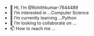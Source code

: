- 👋 Hi, I’m @Rohithkumar-7644489
- 👀 I’m interested in ...Computer Science
- 🌱 I’m currently learning ...Python
- 💞️ I’m looking to collaborate on ...
- 📫 How to reach me ...

<!---
Rohithkumar-7644489/Rohithkumar-7644489 is a ✨ special ✨ repository because its `README.md` (this file) appears on your GitHub profile.
You can click the Preview link to take a look at your changes.
--->
